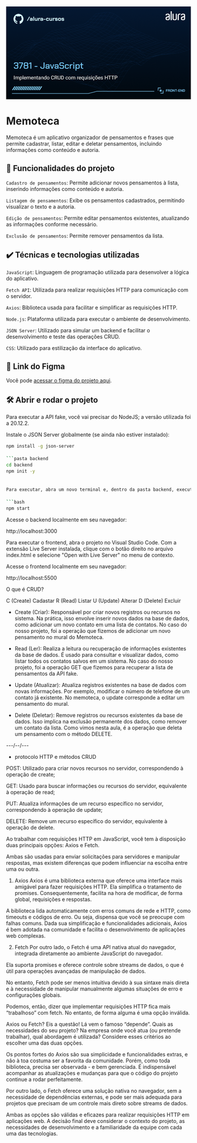 ![Thumbnail](./thumb.png)

# Memoteca

Memoteca é um aplicativo organizador de pensamentos e frases que permite cadastrar, listar, editar e deletar pensamentos, incluindo informações como conteúdo e autoria.

## 🔨 Funcionalidades do projeto

`Cadastro de pensamentos`: Permite adicionar novos pensamentos à lista, inserindo informações como conteúdo e autoria.

`Listagem de pensamentos`: Exibe os pensamentos cadastrados, permitindo visualizar o texto e a autoria.

`Edição de pensamentos`: Permite editar pensamentos existentes, atualizando as informações conforme necessário.

`Exclusão de pensamentos`: Permite remover pensamentos da lista.

## ✔️ Técnicas e tecnologias utilizadas

`JavaScript`: Linguagem de programação utilizada para desenvolver a lógica do aplicativo.

`Fetch API`: Utilizada para realizar requisições HTTP para comunicação com o servidor.

`Axios`: Biblioteca usada para facilitar e simplificar as requisições HTTP.

`Node.js`: Plataforma utilizada para executar o ambiente de desenvolvimento.

`JSON Server`: Utilizado para simular um backend e facilitar o desenvolvimento e teste das operações CRUD.

`CSS`: Utilizado para estilização da interface do aplicativo.


## 📁 Link do Figma

Você pode [acessar o figma do projeto aqui](https://www.figma.com/design/Sz1gmmemxqcB3amInL4Ndp/Rebrand-Memoteca-%7C-Curso-CRUD?node-id=148-26&t=FpdmfbiM1i1s6REQ-0).

## 🛠️ Abrir e rodar o projeto

Para executar a API fake, você vai precisar do NodeJS; a versão utilizada foi a 20.12.2.

Instale o JSON Server globalmente (se ainda não estiver instalado):

```bash
npm install -g json-server

```pasta backend
cd backend
npm init -y


Para executar, abra um novo terminal e, dentro da pasta backend, execute:

```bash
npm start
```

Acesse o backend localmente em seu navegador:

http://localhost:3000

Para executar o frontend, abra o projeto no Visual Studio Code. Com a extensão Live Server instalada, clique com o botão direito no arquivo index.html e selecione "Open with Live Server" no menu de contexto.

Acesse o frontend localmente em seu navegador:

http://localhost:5500



O que é CRUD? 

C (Create) Cadastar 
R (Read) Listar
U (Update) Alterar
D (Delete) Excluir

 - Create (Criar): Responsável por criar novos registros ou recursos no sistema. Na prática, isso envolve inserir novos dados na base de dados, como adicionar um novo contato em uma lista de contatos. No caso do nosso projeto, foi a operação que fizemos de adicionar um novo pensamento no mural do Memoteca.

- Read (Ler): Realiza a leitura ou recuperação de informações existentes da base de dados. É usado para consultar e visualizar dados, como listar todos os contatos salvos em um sistema. No caso do nosso projeto, foi a operação GET que fizemos para recuperar a lista de pensamentos da API fake.

- Update (Atualizar): Atualiza registros existentes na base de dados com novas informações. Por exemplo, modificar o número de telefone de um contato já existente. No memoteca, o update corresponde a editar um pensamento do mural.

 - Delete (Deletar): Remove registros ou recursos existentes da base de dados. Isso implica na exclusão permanente dos dados, como remover um contato da lista. Como vimos nesta aula, é a operação que deleta um pensamento com o método DELETE.

---/--/--- 
 - protocolo HTTP e métodos CRUD

POST: Utilizado para criar novos recursos no servidor, correspondendo à operação de create;

GET: Usado para buscar informações ou recursos do servidor, equivalente à operação de read;

PUT: Atualiza informações de um recurso específico no servidor, correspondendo à operação de update;

DELETE: Remove um recurso específico do servidor, equivalente à operação de delete.

Ao trabalhar com requisições HTTP em JavaScript, você tem à disposição duas principais opções: Axios e Fetch.

Ambas são usadas para enviar solicitações para servidores e manipular respostas, mas existem diferenças que podem influenciar na escolha entre uma ou outra.

1. Axios
Axios é uma biblioteca externa que oferece uma interface mais amigável para fazer requisições HTTP. Ela simplifica o tratamento de promises. Consequentemente, facilita na hora de modificar, de forma global, requisições e respostas.

A biblioteca lida automaticamente com erros comuns de rede e HTTP, como timeouts e códigos de erro. Ou seja, dispensa que você se preocupe com falhas comuns. Dada sua simplificação e funcionalidades adicionais, Axios é bem adotada na comunidade e facilita o desenvolvimento de aplicações web complexas.

2. Fetch
Por outro lado, o Fetch é uma API nativa atual do navegador, integrada diretamente ao ambiente JavaScript do navegador.

Ela suporta promises e oferece controle sobre streams de dados, o que é útil para operações avançadas de manipulação de dados.

No entanto, Fetch pode ser menos intuitiva devido à sua sintaxe mais direta e à necessidade de manipular manualmente algumas situações de erro e configurações globais.

Podemos, então, dizer que implementar requisições HTTP fica mais “trabalhoso” com fetch. No entanto, de forma alguma é uma opção inválida.

Axios ou Fetch? Eis a questão!
Lá vem o famoso “depende”. Quais as necessidades do seu projeto? Na empresa onde você atua (ou pretende trabalhar), qual abordagem é utilizada? Considere esses critérios ao escolher uma das duas opções.

Os pontos fortes do Axios são sua simplicidade e funcionalidades extras, e não à toa costuma ser a favorita da comunidade. Porém, como toda biblioteca, precisa ser observada - e bem gerenciada. É indispensável acompanhar as atualizações e mudanças para que o código do projeto continue a rodar perfeitamente.

Por outro lado, o Fetch oferece uma solução nativa no navegador, sem a necessidade de dependências externas, e pode ser mais adequada para projetos que precisam de um controle mais direto sobre streams de dados.

Ambas as opções são válidas e eficazes para realizar requisições HTTP em aplicações web. A decisão final deve considerar o contexto do projeto, as necessidades de desenvolvimento e a familiaridade da equipe com cada uma das tecnologias.

